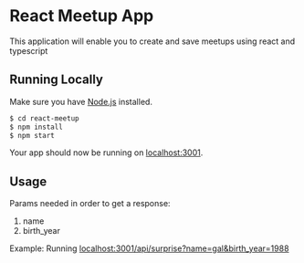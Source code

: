 # React Meetup App

This application will enable you to create and save meetups using react and typescript

## Running Locally

Make sure you have [Node.js](http://nodejs.org/) installed.

```sh
$ cd react-meetup
$ npm install
$ npm start
```

Your app should now be running on [localhost:3001](http://localhost:3001/).

## Usage

Params needed in order to get a response:
1. name
2. birth_year

Example:
Running [localhost:3001/api/surprise?name=gal&birth_year=1988](http://localhost:3001/api/surprise?name=gal&birth_year=1988)
